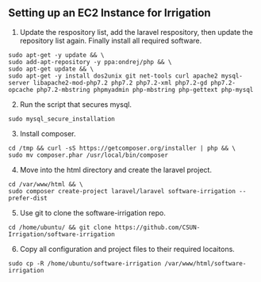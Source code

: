 ## Setting up an EC2 Instance for Irrigation

1. Update the respository list, add the laravel respository, then update the repository list again. Finally install all required software.

  ```
  sudo apt-get -y update && \
  sudo add-apt-repository -y ppa:ondrej/php && \
  sudo apt-get update && \
  sudo apt-get -y install dos2unix git net-tools curl apache2 mysql-server libapache2-mod-php7.2 php7.2 php7.2-xml php7.2-gd php7.2-opcache php7.2-mbstring phpmyadmin php-mbstring php-gettext php-mysql
  ```

2. Run the script that secures mysql.

  ```
  sudo mysql_secure_installation
  ```

3. Install composer.
  ```
  cd /tmp && curl -sS https://getcomposer.org/installer | php && \
  sudo mv composer.phar /usr/local/bin/composer
  ```

4. Move into the html directory and create the laravel project.

  ```
  cd /var/www/html && \
  sudo composer create-project laravel/laravel software-irrigation --prefer-dist
  ```

5. Use git to clone the software-irrigation repo.

  ```
  cd /home/ubuntu/ && git clone https://github.com/CSUN-Irrigation/software-irrigation
  ```

6. Copy all configuration and project files to their required locaitons.
  ```
  sudo cp -R /home/ubuntu/software-irrigation /var/www/html/software-irrigation
  ```
